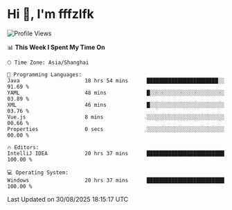 # Hi 👋, I'm fffzlfk

<!--START_SECTION:waka-->
![Profile Views](http://img.shields.io/badge/Profile%20Views-0-blue)

📊 **This Week I Spent My Time On** 

```text
🕑︎ Time Zone: Asia/Shanghai

💬 Programming Languages: 
Java                     18 hrs 54 mins      ███████████████████████░░   91.69 % 
YAML                     48 mins             █░░░░░░░░░░░░░░░░░░░░░░░░   03.89 % 
XML                      46 mins             █░░░░░░░░░░░░░░░░░░░░░░░░   03.76 % 
Vue.js                   8 mins              ░░░░░░░░░░░░░░░░░░░░░░░░░   00.66 % 
Properties               0 secs              ░░░░░░░░░░░░░░░░░░░░░░░░░   00.00 % 

🔥 Editors: 
IntelliJ IDEA            20 hrs 37 mins      █████████████████████████   100.00 % 

💻 Operating System: 
Windows                  20 hrs 37 mins      █████████████████████████   100.00 % 
```


 Last Updated on 30/08/2025 18:15:17 UTC
<!--END_SECTION:waka-->
